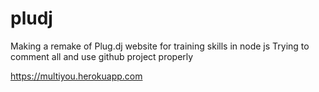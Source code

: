 # pludj
Making a remake of Plug.dj website for training skills in node js 
Trying to comment all and use github project properly


https://multiyou.herokuapp.com
